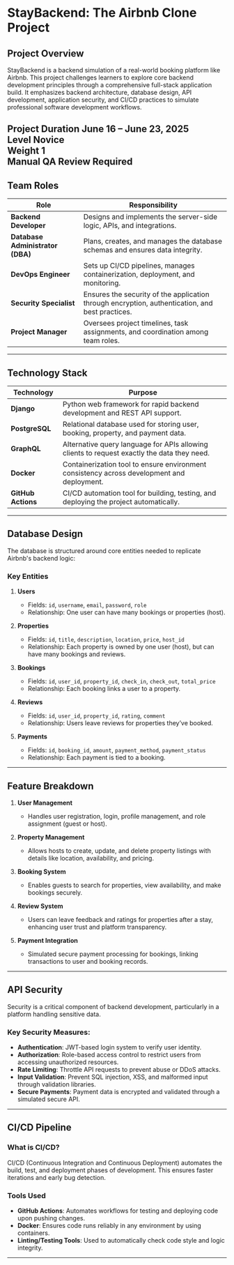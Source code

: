 # StayBackend: The Airbnb Clone Project

## Project Overview
StayBackend is a backend simulation of a real-world booking platform like Airbnb. This project challenges learners to explore core backend development principles through a comprehensive full-stack application build. It emphasizes backend architecture, database design, API development, application security, and CI/CD practices to simulate professional software development workflows.

**Project Duration** June 16 – June 23, 2025  
**Level** Novice  
**Weight** 1  
**Manual QA Review Required**
---
## Team Roles

| Role                     | Responsibility                                                                 |
|--------------------------|---------------------------------------------------------------------------------|
| **Backend Developer**    | Designs and implements the server-side logic, APIs, and integrations.          |
| **Database Administrator (DBA)** | Plans, creates, and manages the database schemas and ensures data integrity. |
| **DevOps Engineer**      | Sets up CI/CD pipelines, manages containerization, deployment, and monitoring. |
| **Security Specialist**  | Ensures the security of the application through encryption, authentication, and best practices. |
| **Project Manager**      | Oversees project timelines, task assignments, and coordination among team roles. |

---

## Technology Stack

| Technology      | Purpose                                                                 |
|-----------------|-------------------------------------------------------------------------|
| **Django**      | Python web framework for rapid backend development and REST API support. |
| **PostgreSQL**  | Relational database used for storing user, booking, property, and payment data. |
| **GraphQL**     | Alternative query language for APIs allowing clients to request exactly the data they need. |
| **Docker**      | Containerization tool to ensure environment consistency across development and deployment. |
| **GitHub Actions** | CI/CD automation tool for building, testing, and deploying the project automatically. |

---

## Database Design

The database is structured around core entities needed to replicate Airbnb's backend logic:

### Key Entities

1. **Users**
   - Fields: `id`, `username`, `email`, `password`, `role`
   - Relationship: One user can have many bookings or properties (host).

2. **Properties**
   - Fields: `id`, `title`, `description`, `location`, `price`, `host_id`
   - Relationship: Each property is owned by one user (host), but can have many bookings and reviews.

3. **Bookings**
   - Fields: `id`, `user_id`, `property_id`, `check_in`, `check_out`, `total_price`
   - Relationship: Each booking links a user to a property.

4. **Reviews**
   - Fields: `id`, `user_id`, `property_id`, `rating`, `comment`
   - Relationship: Users leave reviews for properties they’ve booked.

5. **Payments**
   - Fields: `id`, `booking_id`, `amount`, `payment_method`, `payment_status`
   - Relationship: Each payment is tied to a booking.

---

## Feature Breakdown

1. **User Management**
   - Handles user registration, login, profile management, and role assignment (guest or host).

2. **Property Management**
   - Allows hosts to create, update, and delete property listings with details like location, availability, and pricing.

3. **Booking System**
   - Enables guests to search for properties, view availability, and make bookings securely.

4. **Review System**
   - Users can leave feedback and ratings for properties after a stay, enhancing user trust and platform transparency.

5. **Payment Integration**
   - Simulated secure payment processing for bookings, linking transactions to user and booking records.

---

## API Security

Security is a critical component of backend development, particularly in a platform handling sensitive data.

### Key Security Measures:
- **Authentication**: JWT-based login system to verify user identity.
- **Authorization**: Role-based access control to restrict users from accessing unauthorized resources.
- **Rate Limiting**: Throttle API requests to prevent abuse or DDoS attacks.
- **Input Validation**: Prevent SQL injection, XSS, and malformed input through validation libraries.
- **Secure Payments**: Payment data is encrypted and validated through a simulated secure API.

---

## CI/CD Pipeline

### What is CI/CD?
CI/CD (Continuous Integration and Continuous Deployment) automates the build, test, and deployment phases of development. This ensures faster iterations and early bug detection.

### Tools Used
- **GitHub Actions**: Automates workflows for testing and deploying code upon pushing changes.
- **Docker**: Ensures code runs reliably in any environment by using containers.
- **Linting/Testing Tools**: Used to automatically check code style and logic integrity.

---
